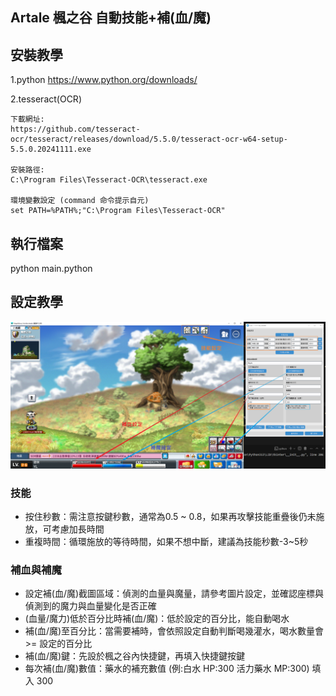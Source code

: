 ## Artale 楓之谷 自動技能+補(血/魔)

## 安裝教學

1.python
https://www.python.org/downloads/

2.tesseract(OCR)

```
下載網址:
https://github.com/tesseract-ocr/tesseract/releases/download/5.5.0/tesseract-ocr-w64-setup-5.5.0.20241111.exe

安裝路徑:
C:\Program Files\Tesseract-OCR\tesseract.exe

環境變數設定 (command 命令提示自元)
set PATH=%PATH%;"C:\Program Files\Tesseract-OCR"

```

## 執行檔案

python main.python

## 設定教學

![設定畫面](pic\setting.png)

### 技能

* 按住秒數：需注意按鍵秒數，通常為0.5 ~ 0.8，如果再攻擊技能重疊後仍未施放，可考慮加長時間
* 重複時間：循環施放的等待時間，如果不想中斷，建議為技能秒數-3~5秒

### 補血與補魔

* 設定補(血/魔)截圖區域：偵測的血量與魔量，請參考圖片設定，並確認座標與偵測到的魔力與血量變化是否正確
* (血量/魔力)低於百分比時補(血/魔)：低於設定的百分比，能自動喝水
* 補(血/魔)至百分比：當需要補時，會依照設定自動判斷喝幾灌水，喝水數量會 >= 設定的百分比
* 補(血/魔)鍵：先設於楓之谷內快捷鍵，再填入快捷鍵按鍵
* 每次補(血/魔)數值：藥水的補充數值 (例:白水 HP:300 活力藥水 MP:300) 填入 300